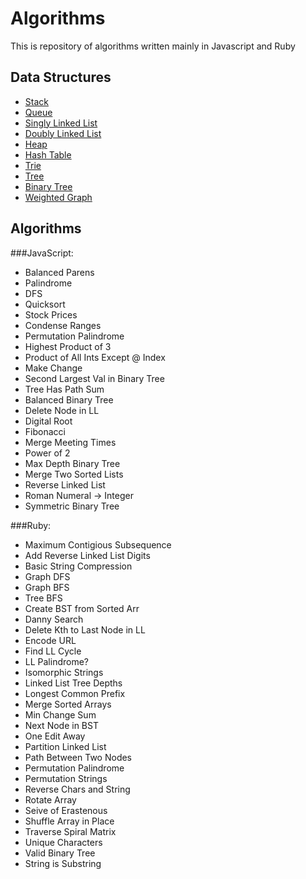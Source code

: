 Algorithms
==========

This is repository of algorithms written mainly in Javascript and Ruby

Data Structures
-----
* [Stack](/Data%20Structures/stack.js)
* [Queue](/Data%20Structures/queue.js)
* [Singly Linked List](/Data%20Structures/singly-linked-list.rb)
* [Doubly Linked List](/Data%20Structures/doubly-linked-list.rb)
* [Heap](/Data%20Structures/heap.rb)
* [Hash Table](/Data%20Structures/hashtable.js)
* [Trie](/Data%20Structures/trie.js)
* [Tree](/Data%20Structures/tree.js)
* [Binary Tree](/Data%20Structures/binary-tree.js)
* [Weighted Graph](/Data%20Structures/weighted-graph.rb)

Algorithms
-----
###JavaScript:

* Balanced Parens
* Palindrome
* DFS
* Quicksort
* Stock Prices
* Condense Ranges
* Permutation Palindrome
* Highest Product of 3
* Product of All Ints Except @ Index
* Make Change
* Second Largest Val in Binary Tree
* Tree Has Path Sum
* Balanced Binary Tree
* Delete Node in LL
* Digital Root
* Fibonacci
* Merge Meeting Times
* Power of 2
* Max Depth Binary Tree
* Merge Two Sorted Lists
* Reverse Linked List
* Roman Numeral -> Integer
* Symmetric Binary Tree

###Ruby:

* Maximum Contigious Subsequence
* Add Reverse Linked List Digits
* Basic String Compression
* Graph DFS
* Graph BFS
* Tree BFS
* Create BST from Sorted Arr
* Danny Search
* Delete Kth to Last Node in LL
* Encode URL
* Find LL Cycle
* LL Palindrome?
* Isomorphic Strings
* Linked List Tree Depths
* Longest Common Prefix
* Merge Sorted Arrays
* Min Change Sum
* Next Node in BST
* One Edit Away
* Partition Linked List
* Path Between Two Nodes
* Permutation Palindrome
* Permutation Strings
* Reverse Chars and String
* Rotate Array
* Seive of Erastenous
* Shuffle Array in Place
* Traverse Spiral Matrix
* Unique Characters
* Valid Binary Tree
* String is Substring


